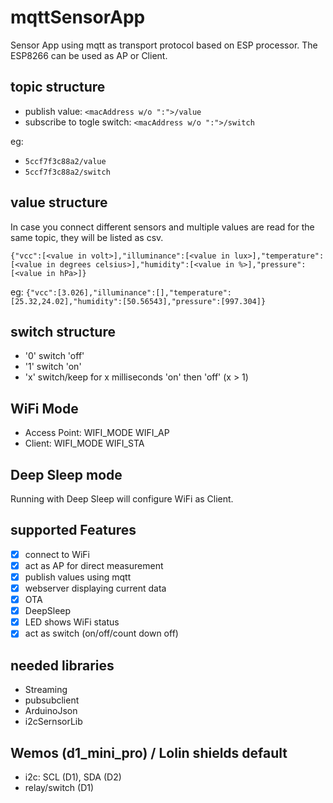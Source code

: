 # mqttSensorApp
Sensor App using mqtt as transport protocol based on ESP processor. The ESP8266 can be used as AP or Client.

## topic structure
- publish value: `<macAddress w/o ":">/value`
- subscribe to togle switch: `<macAddress w/o ":">/switch`

eg:
- `5ccf7f3c88a2/value`
- `5ccf7f3c88a2/switch`

## value structure
In case you connect different sensors and multiple values are read for the same topic, they will be listed as csv.

`{"vcc":[<value in volt>],"illuminance":[<value in lux>],"temperature":[<value in degrees celsius>],"humidity":[<value in %>],"pressure":[<value in hPa>]}`

eg: `{"vcc":[3.026],"illuminance":[],"temperature":[25.32,24.02],"humidity":[50.56543],"pressure":[997.304]}`

## switch structure
- '0' switch 'off'
- '1' switch 'on'
- 'x' switch/keep for x milliseconds 'on' then 'off' (x > 1)

## WiFi Mode
- Access Point: WIFI_MODE WIFI_AP
- Client: WIFI_MODE WIFI_STA

## Deep Sleep mode
Running with Deep Sleep will configure WiFi as Client.

## supported Features
- [X] connect to WiFi
- [X] act as AP for direct measurement
- [X] publish values using mqtt
- [X] webserver displaying current data
- [X] OTA
- [X] DeepSleep
- [X] LED shows WiFi status
- [X] act as switch (on/off/count down off)

## needed libraries
 * Streaming
 * pubsubclient
 * ArduinoJson
 * i2cSernsorLib

## Wemos (d1_mini_pro) / Lolin shields default
- i2c: SCL (D1), SDA (D2)
- relay/switch (D1)